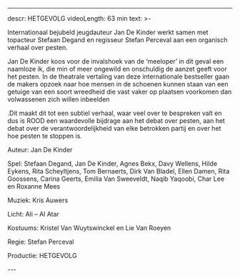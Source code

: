 
---
descr: HETGEVOLG
videoLength: 63 min
text: >-
  <p>Internationaal bejubeld jeugdauteur Jan De Kinder werkt samen met topacteur Stefaan Degand en regisseur Stefan Perceval aan een organisch verhaal over pesten.</p><p>Jan De Kinder koos voor de invalshoek van de ‘meeloper’ in dit geval een naamloze ik, die min of meer ongewild en onschuldig de aanzet geeft voor het pesten. In de theatrale vertaling van deze internationale bestseller gaan de makers opzoek naar hoe mensen in de schoenen kunnen staan van een getuige van een soort wreedheid die vast vaker op plaatsen voorkomen dan volwassenen zich willen inbeelden</p><p>.Dit maakt dit tot een subtiel verhaal, waar veel over te bespreken valt en dus is ROOD een waardevolle bijdrage aan het debat over pesten, aan het debat over de verantwoordelijkheid van elke betrokken partij en over het hoe pesten te stoppen is.</p><p>Auteur: Jan De Kinder</p><p>Spel: Stefaan Degand, Jan De Kinder, Agnes Bekx, Davy Wellens, Hilde Eykens, Rita Scheyltjens, Tom Bernaerts, Dirk Van Bladel, Ellen Damen, Rita Goossens, Carina Geerts, Emilia Van Sweeveldt, Naqib Yaqoobi, Char Lee en Roxanne Mees</p><p>Muziek: Kris Auwers</p><p>Licht: Ali – Al Atar</p><p>Kostuums: Kristel Van Wuytswinckel en Lie Van Roeyen</p><p>Regie: Stefan Perceval</p><p>Productie: HETGEVOLG</p>
---
